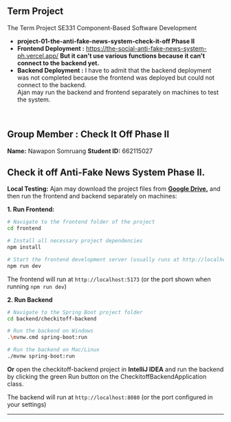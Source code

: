 ## Term Project
The Term Project SE331 Component-Based Software Development <br>
- **project-01-the-anti-fake-news-system-check-it-off Phase II** <br>
- **Frontend Deployment :** https://the-social-anti-fake-news-system-ph.vercel.app/ **But it can't use various functions because it can't connect to the backend yet.** <br>
- **Backend Deployment :** I have to admit that the backend deployment was not completed because the frontend was deployed but could not connect to the backend. <br>
Ajan may run the backend and frontend separately on machines to test the system.
<br>

## Group Member : Check It Off Phase II
**Name:** Nawapon Somruang  **Student ID:** 662115027 
<br>

## Check it off Anti-Fake News System Phase II.
**Local Testing:** Ajan may download the project files from **[Google Drive](https://drive.google.com/drive/folders/1kmDnCV_U07wUAyrRj72mjnnJTvCtjANi?usp=sharing),** and then run the frontend and backend separately on machines:
<br>

**1. Run Frontend:**  
```bash
# Navigate to the frontend folder of the project
cd frontend

# Install all necessary project dependencies
npm install

# Start the frontend development server (usually runs at http://localhost:5173)
npm run dev
````

The frontend will run at `http://localhost:5173` (or the port shown when running `npm run dev`)

**2. Run Backend**
```bash
# Navigate to the Spring Boot project folder
cd backend/checkitoff-backend

# Run the backend on Windows
.\mvnw.cmd spring-boot:run

# Run the backend on Mac/Linux
./mvnw spring-boot:run
```
**Or**
open the checkitoff-backend project in **IntelliJ IDEA** and run the backend by clicking the green Run button on the CheckitoffBackendApplication class.

The backend will run at `http://localhost:8080` (or the port configured in your settings)

---
